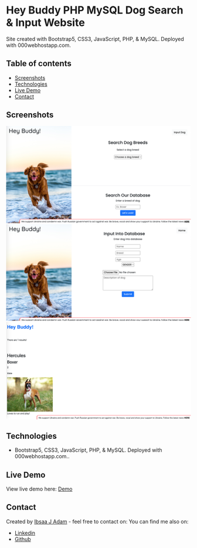 # Hey Buddy PHP MySQL Dog Search & Input Website

Site created with Bootstrap5, CSS3, JavaScript, PHP, & MySQL. Deployed with 000webhostapp.com.

## Table of contents

- [Screenshots](#screenshots)
- [Technologies](#technologies)
- [Live Demo](#live-demo)
- [Contact](#contact)

## Screenshots

<img src="public/img/screenshot-one.png">
<img src="public/img/screenshot-two.png">
<img src="public/img/screenshot-three.png">


## Technologies

- Bootstrap5, CSS3, JavaScript, PHP, & MySQL. Deployed with 000webhostapp.com..

## Live Demo

View live demo here: [Demo](https://thatsmydog.000webhostapp.com/dogcheck.php)

## Contact

Created by [Ibsaa J Adam](https://github.com/ibsaajadam) - feel free to contact on:
You can find me also on:

- [Linkedin](https://www.linkedin.com/in/ibsaajadam/)
- [Github](https://github.com/ibsaajadam)
